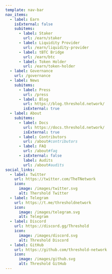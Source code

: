```yaml
---
template: nav-bar
nav_items:
  - label: Earn
    isExternal: false
    subitems:
      - label: Staker
        url: /earn/staker
      - label: Liquidity Provider
        url: /earn/liquidity-provider
      - label: tBTC Bridge
        url: /earn/btc
      - label: Token Holder
        url: /earn/token-holder
  - label: Governance
    url: /governance
  - label: News
    subitems:
      - label: Press
        url: /press
      - label: Blog
        url: https://blog.threshold.network/
        isExternal: true
  - label: About
    subitems:
      - label: Docs
        url: https://docs.threshold.network/
        isExternal: true
      - label: Contributors
        url: /about#contributors
      - label: FAQ
        url: /about#faq
      - isExternal: false
        label: Audits
        url: /about#audits
social_links:
  - label: Twitter
    url: https://twitter.com/TheTNetwork
    icon:
      image: /images/twitter.svg
      alt: Thershold Twitter
  - label: Telegram
    url: https://t.me/thresholdnetwork
    icon:
      image: /images/telegram.svg
      alt: Telegram
  - label: Discord
    url: https://discord.gg/Threshold
    icon:
      image: /images/discord.svg
      alt: Threshold Discord
  - label: GitHub
    url: https://github.com/threshold-network
    icon:
      image: /images/github.svg
      alt: Threshold GitHub
---
```

